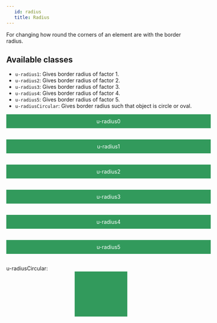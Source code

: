 ```yaml
---
   id: radius
   title: Radius
---
```


For changing how round the corners of an element are with the border radius.

## Available classes

* `u-radius1`: Gives border radius of factor 1. 
* `u-radius2`: Gives border radius of factor 2. 
* `u-radius3`: Gives border radius of factor 3. 
* `u-radius4`: Gives border radius of factor 4. 
* `u-radius5`: Gives border radius of factor 5. 
* `u-radiusCircular`: Gives border radius such that object is circle or oval.

<style>
.example-element {
    background-color: #329A5C;
    color: #FFF;
    padding: 10px 20px;
    width: 100%;
    display: block;
    text-align: center;
    margin: 0 auto;
    margin-bottom: 30px;
}
</style>

<div class="code-sample">
    <div class="example-parent">
        <span class="example-element u-radius0">u-radius0 </span>
        <span class="example-element u-radius1">u-radius1 </span>
        <span class="example-element u-radius2">u-radius2 </span>
        <span class="example-element u-radius3">u-radius3 </span>
        <span class="example-element u-radius4">u-radius4 </span>
        <span class="example-element u-radius5">u-radius5 </span>
        u-radiusCircular:
        <span class="example-element u-radiusCircular" 
              style="sizing: border-box; width: 100px; height:100px;"></span>
</div>